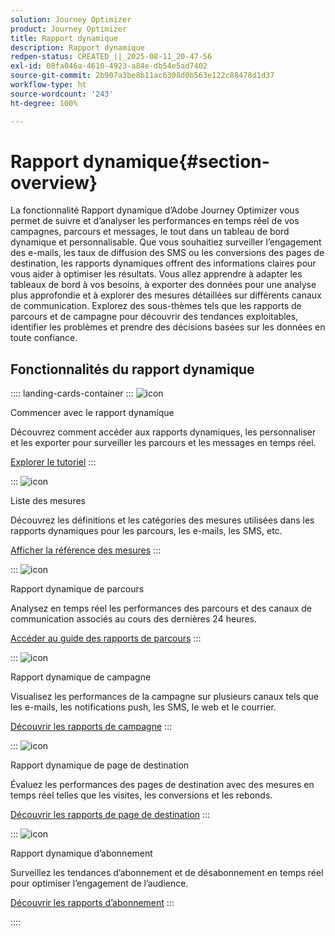 ```yaml
---
solution: Journey Optimizer
product: Journey Optimizer
title: Rapport dynamique
description: Rapport dynamique
redpen-status: CREATED_||_2025-08-11_20-47-56
exl-id: 08fa046a-4610-4923-a84e-db54e5ad7402
source-git-commit: 2b907a3be8b11ac6308d0b563e122c88478d1d37
workflow-type: ht
source-wordcount: '243'
ht-degree: 100%

---
```


# Rapport dynamique{#section-overview}

La fonctionnalité Rapport dynamique d’Adobe Journey Optimizer vous permet de suivre et d’analyser les performances en temps réel de vos campagnes, parcours et messages, le tout dans un tableau de bord dynamique et personnalisable. Que vous souhaitiez surveiller l’engagement des e-mails, les taux de diffusion des SMS ou les conversions des pages de destination, les rapports dynamiques offrent des informations claires pour vous aider à optimiser les résultats. Vous allez apprendre à adapter les tableaux de bord à vos besoins, à exporter des données pour une analyse plus approfondie et à explorer des mesures détaillées sur différents canaux de communication. Explorez des sous-thèmes tels que les rapports de parcours et de campagne pour découvrir des tendances exploitables, identifier les problèmes et prendre des décisions basées sur les données en toute confiance.

## Fonctionnalités du rapport dynamique

:::: landing-cards-container
:::
![icon](https://cdn.experienceleague.adobe.com/icons/circle-play.svg?lang=fr)

Commencer avec le rapport dynamique

Découvrez comment accéder aux rapports dynamiques, les personnaliser et les exporter pour surveiller les parcours et les messages en temps réel.

[Explorer le tutoriel](../using/reports/live-report.md)
:::

:::
![icon](https://cdn.experienceleague.adobe.com/icons/list-check.svg?lang=fr)

Liste des mesures

Découvrez les définitions et les catégories des mesures utilisées dans les rapports dynamiques pour les parcours, les e-mails, les SMS, etc.

[Afficher la référence des mesures](../using/reports/live-report-components.md)
:::

:::
![icon](https://cdn.experienceleague.adobe.com/icons/chart-line.svg?lang=fr)

Rapport dynamique de parcours

Analysez en temps réel les performances des parcours et des canaux de communication associés au cours des dernières 24 heures.

[Accéder au guide des rapports de parcours](../using/reports/journey-live-report.md)
:::

:::
![icon](https://cdn.experienceleague.adobe.com/icons/chart-line.svg?lang=fr)

Rapport dynamique de campagne

Visualisez les performances de la campagne sur plusieurs canaux tels que les e-mails, les notifications push, les SMS, le web et le courrier.

[Découvrir les rapports de campagne](../using/reports/campaign-live-report.md)
:::

:::
![icon](https://cdn.experienceleague.adobe.com/icons/chart-line.svg?lang=fr)

Rapport dynamique de page de destination

Évaluez les performances des pages de destination avec des mesures en temps réel telles que les visites, les conversions et les rebonds.

[Découvrir les rapports de page de destination](../using/reports/lp-report-live.md)
:::

:::
![icon](https://cdn.experienceleague.adobe.com/icons/chart-line.svg?lang=fr)

Rapport dynamique dʼabonnement

Surveillez les tendances d’abonnement et de désabonnement en temps réel pour optimiser l’engagement de l’audience.

[Découvrir les rapports d’abonnement](../using/reports/subscription-report-live.md)
:::

::::
